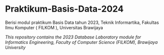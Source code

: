 # Praktikum-Basis-Data-2024

  Berisi modul praktikum Basis Data tahun 2023, Teknik Informartika, Fakultas Ilmu Komputer ( FILKOM ), Universitas Brawijaya

  *This repository contains the 2023 Database Laboratory module for Informatics Engineering, Faculty of Computer Science (FILKOM), Brawijaya University*
